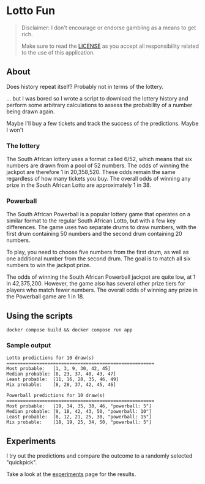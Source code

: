 # Lotto Fun

> Disclaimer:  I don't encourage or endorse gambling as a means to get rich.
> 
> Make sure to read the [LICENSE](./LICENSE) as you accept all responsibility related to the use of this application.

## About

Does history repeat itself?  Probably not in terms of the lottery.

...  but I was bored so I wrote a script to download the lottery history and perform some arbitrary calculations to assess the probability of a number being drawn again.

Maybe I'll buy a few tickets and track the success of the predictions.  Maybe I won't

### The lottery

The South African lottery uses a format called 6/52, which means that six numbers are drawn from a pool of 52 numbers.  The odds of winning the jackpot are therefore 1 in 20,358,520.  These odds remain the same regardless of how many tickets you buy.  The overall odds of winning any prize in the South African Lotto are approximately 1 in 38.

### Powerball

The South African Powerball is a popular lottery game that operates on a similar format to the regular South African Lotto, but with a few key differences.  The game uses two separate drums to draw numbers, with the first drum containing 50 numbers and the second drum containing 20 numbers.

To play, you need to choose five numbers from the first drum, as well as one additional number from the second drum.  The goal is to match all six numbers to win the jackpot prize.

The odds of winning the South African Powerball jackpot are quite low, at 1 in 42,375,200.  However, the game also has several other prize tiers for players who match fewer numbers.  The overall odds of winning any prize in the Powerball game are 1 in 18.

## Using the scripts

```shell
docker compose build && docker compose run app
```

### Sample output

```
Lotto predictions for 10 draw(s)
======================================================
Most probable:   [1, 3, 9, 30, 42, 45]
Median probable: [8, 23, 37, 40, 43, 47]
Least probable:  [11, 16, 28, 35, 46, 49]
Mix probable:    [8, 28, 37, 42, 45, 46]

Powerball predictions for 10 draw(s)
======================================================
Most probable:   [19, 34, 35, 38, 46, "powerball: 5"]
Median probable: [9, 18, 42, 43, 50, "powerball: 10"]
Least probable:  [8, 12, 21, 25, 30, "powerball: 15"]
Mix probable:    [18, 19, 25, 34, 50, "powerball: 5"]
```

## Experiments

I try out the predictions and compare the outcome to a randomly selected "quickpick".

Take a look at the [experiments](docs/experiments.md) page for the results.
